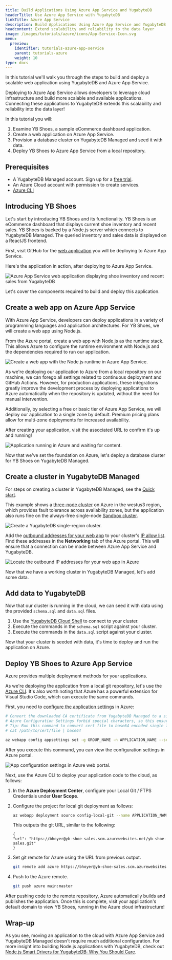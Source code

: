 ```yaml
---
title: Build Applications Using Azure App Service and YugabyteDB
headerTitle: Use Azure App Service with YugabyteDB
linkTitle: Azure App Service
description: Build Applications Using Azure App Service and YugabyteDB
headcontent: Extend scalability and reliability to the data layer
image: /images/tutorials/azure/icons/App-Service-Icon.svg
menu:
  preview:
    identifier: tutorials-azure-app-service
    parent: tutorials-azure
    weight: 10
type: docs
---
```


In this tutorial we'll walk you through the steps to build and deploy a scalable web application using YugabyteDB and Azure App Service.

Deploying to Azure App Service allows developers to leverage cloud infrastructure and build more scalable and available applications. Connecting these applications to YugabyteDB extends this scalability and reliability into the data layer!

In this tutorial you will:

1. Examine YB Shoes, a sample eCommerce dashboard application.
1. Create a web application on Azure App Service.
1. Provision a database cluster on YugabyteDB Managed and seed it with data.
1. Deploy YB Shoes to Azure App Service from a local repository.

## Prerequisites

- A YugabyteDB Managed account. Sign up for a [free trial](https://cloud.yugabyte.com/signup/).
- An Azure Cloud account with permission to create services.
- [Azure CLI](https://learn.microsoft.com/en-us/cli/azure/)

## Introducing YB Shoes

Let's start by introducing YB Shoes and its functionality. YB Shoes is an eCommerce dashboard that displays current shoe inventory and recent sales. YB Shoes is backed by a Node.js server which connects to YugabyteDB Managed. The queried inventory and sales data is displayed on a ReactJS frontend.

First, visit GitHub for the [web application](https://github.com/YugabyteDB-Samples/yugabytedb-azure-app-service-demo-nodejs) you will be deploying to Azure App Service.

Here's the application in action, after deploying to Azure App Service.

![Azure App Service web application displaying shoe inventory and recent sales from YugabyteDB](/images/tutorials/azure/azure-app-service/yb-shoes.png "Azure App Service web application displaying shoe inventory and recent sales from YugabyteDB")

Let's cover the components required to build and deploy this application.

## Create a web app on Azure App Service

With Azure App Service, developers can deploy applications in a variety of programming languages and application architectures. For YB Shoes, we will create a web app using Node.js.

From the Azure portal, create a web app with Node.js as the runtime stack. This allows Azure to configure the runtime environment with Node.js and the dependencies required to run our application.

![Create a web app with the Node.js runtime in Azure App Service.](/images/tutorials/azure/azure-app-service/azure-web-app.png "Create a web app with the Node.js runtime in Azure App Service.")

As we're deploying our application to Azure from a local repository on our machine, we can forego all settings related to continuous deployment and GitHub Actions. However, for production applications, these integrations greatly improve the development process by deploying applications to Azure automatically when the repository is updated, without the need for manual intervention.

Additionally, by selecting a free or basic tier of Azure App Service, we will deploy our application to a single zone by default. Premium pricing plans allow for multi-zone deployments for increased availability.

After creating your application, visit the associated URL to confirm it's up and running!

![Application running in Azure and waiting for content.](/images/tutorials/azure/azure-app-service/azure-app-running.png "Application running in Azure and waiting for content.")

Now that we've set the foundation on Azure, let's deploy a database cluster for YB Shoes on YugabyteDB Managed.

## Create a cluster in YugabyteDB Managed

For steps on creating a cluster in YugabyteDB Managed, see the [Quick start](../../../yugabyte-cloud/managed-freetrial/).

This example shows a [three-node cluster](../../../yugabyte-cloud/cloud-basics/create-clusters/create-single-region/) on Azure in the westus3 region, which provides fault tolerance across availability zones, but the application also runs fine on the always-free single-node [Sandbox cluster](../../../yugabyte-cloud/cloud-basics/create-clusters/create-clusters-free/).

![Create a YugabyteDB single-region cluster.](/images/tutorials/azure/azure-app-service/yb-create-cluster.png)

Add the [outbound addresses for your web app](https://learn.microsoft.com/en-us/azure/app-service/overview-inbound-outbound-ips) to your cluster's [IP allow list](../../../yugabyte-cloud/cloud-secure-clusters/add-connections/). Find these addresses in the **Networking** tab of the Azure portal. This will ensure that a connection can be made between Azure App Service and YugabyteDB.

![Locate the outbound IP addresses for your web app in Azure](/images/tutorials/azure/azure-app-service/azure-outbound-traffic.png)

Now that we have a working cluster in YugabyteDB Managed, let's add some data.

## Add data to YugabyteDB

Now that our cluster is running in the cloud, we can seed it with data using the provided `schema.sql` and `data.sql` files.

1. Use the [YugabyteDB Cloud Shell](../../../yugabyte-cloud/cloud-connect/connect-cloud-shell/) to connect to your cluster.
1. Execute the commands in the `schema.sql` script against your cluster.
1. Execute the commands in the `data.sql` script against your cluster.

Now that your cluster is seeded with data, it's time to deploy and run the application on Azure.

## Deploy YB Shoes to Azure App Service

Azure provides multiple deployment methods for your applications.

As we're deploying the application from a local git repository, let's use the [Azure CLI](https://learn.microsoft.com/en-us/cli/azure/). It's also worth noting that Azure has a powerful extension for Visual Studio Code, which can execute the same commands.

First, you need to [configure the application settings](https://learn.microsoft.com/en-us/cli/azure/webapp/config/appsettings?view=azure-cli-latest) in Azure:

```sh
# Convert the downloaded CA certificate from YugabyteDB Managed to a single line string, then Base64 encode it
# Azure Configuration Settings forbid special characters, so this ensures the cert can be passed properly to our application
# Tip: Run this command to convert cert file to base64 encoded single line string:
# cat /path/to/cert/file | base64

az webapp config appsettings set -g GROUP_NAME -n APPLICATION_NAME --setting DB_HOST=[YB_DB_HOST] DB_USERNAME=admin DB_PASSWORD=[YB_DB_PASSWORD] DB_CERTIFICATE=[BASE_64_ENCODED_DB_CERTIFICATE]
```

After you execute this command, you can view the configuration settings in Azure portal.

![App configuration settings in Azure web portal.](/images/tutorials/azure/azure-app-service/azure-configuration.png "App configuration settings in Azure web portal.")

Next, use the Azure CLI to deploy your application code to the cloud, as follows:

1. In the **Azure Deployment Center**, configure your Local Git / FTPS Credentials under **User Scope**.
1. Configure the project for local git deployment as follows:

    ```sh
    az webapp deployment source config-local-git --name APPLICATION_NAME --resource-group RESOURCE_GROUP
    ```

    This outputs the git URL, similar to the following:

    ```output
    {
    "url": "https://bhoyer@yb-shoe-sales.scm.azurewebsites.net/yb-shoe-sales.git"
    }
    ```

1. Set git remote for Azure using the URL from previous output.

    ```sh
    git remote add azure https://bhoyer@yb-shoe-sales.scm.azurewebsites.net/yb-shoe-sales.git
    ```

1. Push to the Azure remote.

    ```sh
    git push azure main:master
    ```

After pushing code to the remote repository, Azure automatically builds and publishes the application. Once this is complete, visit your application's default domain to view YB Shoes, running in the Azure cloud infrastructure!

## Wrap-up

As you see, moving an application to the cloud with Azure App Service and YugabyteDB Managed doesn't require much additional configuration. For more insight into building Node.js applications with YugabyteDB, check out [Node.js Smart Drivers for YugabyteDB: Why You Should Care](https://www.yugabyte.com/blog/node-js-smart-drivers-for-yugabytedb/).
